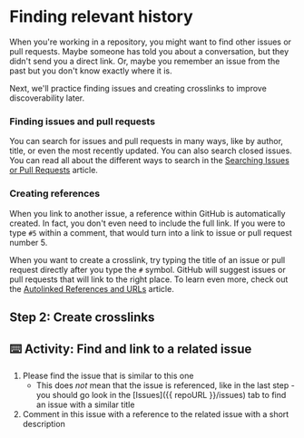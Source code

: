 # Finding relevant history

When you're working in a repository, you might want to find other issues or pull requests. Maybe someone has told you about a conversation, but they didn't send you a direct link. Or, maybe you remember an issue from the past but you don't know exactly where it is.

Next, we'll practice finding issues and creating crosslinks to improve discoverability later.

### Finding issues and pull requests

You can search for issues and pull requests in many ways, like by author, title, or even the most recently updated. You can also search closed issues. You can read all about the different ways to search in the [Searching Issues or Pull Requests](https://help.github.com/en/articles/searching-issues-and-pull-requests#search-by-open-or-closed-state) article.

### Creating references

When you link to another issue, a reference within GitHub is automatically created. In fact, you don't even need to include the full link. If you were to type `#5` within a comment, that would turn into a link to issue or pull request number 5.

When you want to create a crosslink, try typing the title of an issue or pull request directly after you type the `#` symbol. GitHub will suggest issues or pull requests that will link to the right place. To learn even more, check out the [Autolinked References and URLs](https://help.github.com/en/articles/autolinked-references-and-urls) article.

## Step 2: Create crosslinks

## :keyboard: Activity: Find and link to a related issue

1. Please find the issue that is similar to this one
   - This does _not_ mean that the issue is referenced, like in the last step - you should go look in the [Issues]({{ repoURL }}/issues) tab to find an issue with a similar title
2. Comment in this issue with a reference to the related issue with a short description
